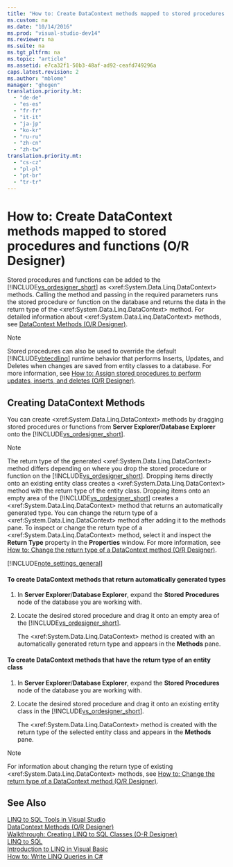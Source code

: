 ```yaml
---
title: "How to: Create DataContext methods mapped to stored procedures and functions (O-R Designer)"
ms.custom: na
ms.date: "10/14/2016"
ms.prod: "visual-studio-dev14"
ms.reviewer: na
ms.suite: na
ms.tgt_pltfrm: na
ms.topic: "article"
ms.assetid: e7ca32f1-50b3-48af-ad92-ceafd749296a
caps.latest.revision: 2
ms.author: "mblome"
manager: "ghogen"
translation.priority.ht: 
  - "de-de"
  - "es-es"
  - "fr-fr"
  - "it-it"
  - "ja-jp"
  - "ko-kr"
  - "ru-ru"
  - "zh-cn"
  - "zh-tw"
translation.priority.mt: 
  - "cs-cz"
  - "pl-pl"
  - "pt-br"
  - "tr-tr"
---
```

# How to: Create DataContext methods mapped to stored procedures and functions (O/R Designer)
Stored procedures and functions can be added to the [!INCLUDE[vs_ordesigner_short](../datatools/includes/vs_ordesigner_short_md.md)] as \<xref:System.Data.Linq.DataContext> methods. Calling the method and passing in the required parameters runs the stored procedure or function on the database and returns the data in the return type of the \<xref:System.Data.Linq.DataContext> method. For detailed information about \<xref:System.Data.Linq.DataContext> methods, see [DataContext Methods (O/R Designer)](../datatools/datacontext-methods--o-r-designer-.md).  
  
> [!NOTE]
>  Stored procedures can also be used to override the default [!INCLUDE[vbtecdlinq](../datatools/includes/vbtecdlinq_md.md)] runtime behavior that performs Inserts, Updates, and Deletes when changes are saved from entity classes to a database. For more information, see [How to: Assign stored procedures to perform updates, inserts, and deletes (O/R Designer)](../datatools/how-to--assign-stored-procedures-to-perform-updates--inserts--and-deletes--o-r-designer-.md).  
  
## Creating DataContext Methods  
 You can create \<xref:System.Data.Linq.DataContext> methods by dragging stored procedures or functions from **Server Explorer/Database Explorer** onto the [!INCLUDE[vs_ordesigner_short](../datatools/includes/vs_ordesigner_short_md.md)].  
  
> [!NOTE]
>  The return type of the generated \<xref:System.Data.Linq.DataContext> method differs depending on where you drop the stored procedure or function on the [!INCLUDE[vs_ordesigner_short](../datatools/includes/vs_ordesigner_short_md.md)]. Dropping items directly onto an existing entity class creates a \<xref:System.Data.Linq.DataContext> method with the return type of the entity class. Dropping items onto an empty area of the [!INCLUDE[vs_ordesigner_short](../datatools/includes/vs_ordesigner_short_md.md)] creates a \<xref:System.Data.Linq.DataContext> method that returns an automatically generated type. You can change the return type of a \<xref:System.Data.Linq.DataContext> method after adding it to the methods pane. To inspect or change the return type of a \<xref:System.Data.Linq.DataContext> method, select it and inspect the **Return Type** property in the **Properties** window. For more information, see [How to: Change the return type of a DataContext method (O/R Designer)](../datatools/how-to--change-the-return-type-of-a-datacontext-method--o-r-designer-.md).  
  
 [!INCLUDE[note_settings_general](../datatools/includes/note_settings_general_md.md)]  
  
#### To create DataContext methods that return automatically generated types  
  
1.  In **Server Explorer**/**Database Explorer**, expand the **Stored Procedures** node of the database you are working with.  
  
2.  Locate the desired stored procedure and drag it onto an empty area of the [!INCLUDE[vs_ordesigner_short](../datatools/includes/vs_ordesigner_short_md.md)].  
  
     The \<xref:System.Data.Linq.DataContext> method is created with an automatically generated return type and appears in the **Methods** pane.  
  
#### To create DataContext methods that have the return type of an entity class  
  
1.  In **Server Explorer**/**Database Explorer**, expand the **Stored Procedures** node of the database you are working with.  
  
2.  Locate the desired stored procedure and drag it onto an existing entity class in the [!INCLUDE[vs_ordesigner_short](../datatools/includes/vs_ordesigner_short_md.md)].  
  
     The \<xref:System.Data.Linq.DataContext> method is created with the return type of the selected entity class and appears in the **Methods** pane.  
  
> [!NOTE]
>  For information about changing the return type of existing \<xref:System.Data.Linq.DataContext> methods, see [How to: Change the return type of a DataContext method (O/R Designer)](../datatools/how-to--change-the-return-type-of-a-datacontext-method--o-r-designer-.md).  
  
## See Also  
 [LINQ to SQL Tools in Visual Studio](../datatools/linq-to-sql-tools-in-visual-studio2.md)   
 [DataContext Methods (O/R Designer)](../datatools/datacontext-methods--o-r-designer-.md)   
 [Walkthrough: Creating LINQ to SQL Classes (O-R Designer)](../Topic/Walkthrough:%20Creating%20LINQ%20to%20SQL%20Classes%20\(O-R%20Designer\).md)   
 [LINQ to SQL](../Topic/LINQ%20to%20SQL.md)   
 [Introduction to LINQ in Visual Basic](../Topic/Introduction%20to%20LINQ%20in%20Visual%20Basic.md)   
 [How to: Write LINQ Queries in C#](../Topic/How%20to:%20Write%20LINQ%20Queries%20in%20C%23.md)
